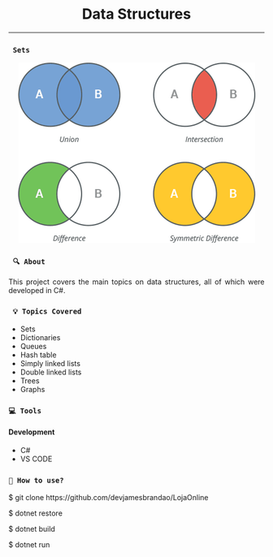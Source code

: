 <h1 align="center"><strong>Data Structures</strong></h1>

<hr/>

### ` Sets`

<p align="center">
    <img src="https://github.com/devjamesbrandao/estrutura-de-dados-dotnet/blob/main/Python-Set-Operatioons.png" alt="Sets" title="Sets">
</p> 

### ` 🔍 About`

<p align="justify">This project covers the main topics on data structures, all of which were developed in C#.</p>

### ` 💡 Topics Covered`

* Sets
* Dictionaries
* Queues
* Hash table
* Simply linked lists
* Double linked lists
* Trees
* Graphs

### `💻 Tools`

#### Development
* C#
* VS CODE

### `🔎 How to use?`

<p>$ git clone https://github.com/devjamesbrandao/LojaOnline</p>

<p>$ dotnet restore</p>

<p>$ dotnet build</p>

<p>$ dotnet run</p>


